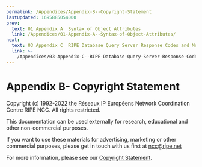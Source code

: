 ```yaml
---
permalink: /Appendices/Appendix-B--Copyright-Statement
lastUpdated: 1695885054000
prev:
  text: 01 Appendix A  Syntax of Object Attributes
  link: /Appendices/01-Appendix-A--Syntax-of-Object-Attributes/
next:
  text: 03 Appendix C  RIPE Database Query Server Response Codes and Messages
  link: >-
    /Appendices/03-Appendix-C--RIPE-Database-Query-Server-Response-Codes-and-Messages/
---
```


# Appendix B- Copyright Statement

Copyright (c) 1992-2022 the Réseaux IP Européens Network Coordination Centre RIPE NCC. All rights restricted.

This documentation can be used externally for research, educational and other non-commercial purposes.

If you want to use these materials for advertising, marketing or other commercial purposes, please get in touch with us first at <ncc@ripe.net>

For more information, please see our [Copyright Statement](https://www.ripe.net/about-us/legal/copyright-statement).

